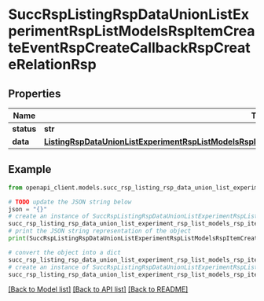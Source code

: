 # SuccRspListingRspDataUnionListExperimentRspListModelsRspItemCreateEventRspCreateCallbackRspCreateRelationRsp


## Properties

Name | Type | Description | Notes
------------ | ------------- | ------------- | -------------
**status** | **str** |  | 
**data** | [**ListingRspDataUnionListExperimentRspListModelsRspItemCreateEventRspCreateCallbackRspCreateRelationRsp**](ListingRspDataUnionListExperimentRspListModelsRspItemCreateEventRspCreateCallbackRspCreateRelationRsp.md) |  | 

## Example

```python
from openapi_client.models.succ_rsp_listing_rsp_data_union_list_experiment_rsp_list_models_rsp_item_create_event_rsp_create_callback_rsp_create_relation_rsp import SuccRspListingRspDataUnionListExperimentRspListModelsRspItemCreateEventRspCreateCallbackRspCreateRelationRsp

# TODO update the JSON string below
json = "{}"
# create an instance of SuccRspListingRspDataUnionListExperimentRspListModelsRspItemCreateEventRspCreateCallbackRspCreateRelationRsp from a JSON string
succ_rsp_listing_rsp_data_union_list_experiment_rsp_list_models_rsp_item_create_event_rsp_create_callback_rsp_create_relation_rsp_instance = SuccRspListingRspDataUnionListExperimentRspListModelsRspItemCreateEventRspCreateCallbackRspCreateRelationRsp.from_json(json)
# print the JSON string representation of the object
print(SuccRspListingRspDataUnionListExperimentRspListModelsRspItemCreateEventRspCreateCallbackRspCreateRelationRsp.to_json())

# convert the object into a dict
succ_rsp_listing_rsp_data_union_list_experiment_rsp_list_models_rsp_item_create_event_rsp_create_callback_rsp_create_relation_rsp_dict = succ_rsp_listing_rsp_data_union_list_experiment_rsp_list_models_rsp_item_create_event_rsp_create_callback_rsp_create_relation_rsp_instance.to_dict()
# create an instance of SuccRspListingRspDataUnionListExperimentRspListModelsRspItemCreateEventRspCreateCallbackRspCreateRelationRsp from a dict
succ_rsp_listing_rsp_data_union_list_experiment_rsp_list_models_rsp_item_create_event_rsp_create_callback_rsp_create_relation_rsp_from_dict = SuccRspListingRspDataUnionListExperimentRspListModelsRspItemCreateEventRspCreateCallbackRspCreateRelationRsp.from_dict(succ_rsp_listing_rsp_data_union_list_experiment_rsp_list_models_rsp_item_create_event_rsp_create_callback_rsp_create_relation_rsp_dict)
```
[[Back to Model list]](../README.md#documentation-for-models) [[Back to API list]](../README.md#documentation-for-api-endpoints) [[Back to README]](../README.md)


